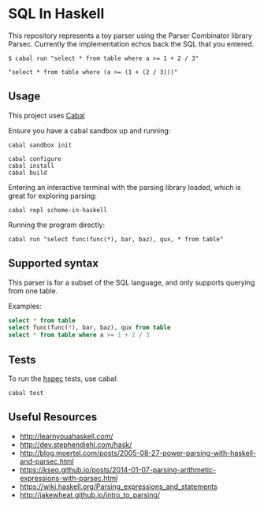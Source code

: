 # SQL In Haskell

This repository represents a toy parser using the Parser Combinator library Parsec.
Currently the implementation echos back the SQL that you entered.

```
$ cabal run "select * from table where a >= 1 + 2 / 3"

"select * from table where (a >= (1 + (2 / 3)))"
```

## Usage

This project uses [Cabal](http://katychuang.com/cabal-guide/)

Ensure you have a cabal sandbox up and running:

```shell
cabal sandbox init

cabal configure
cabal install
cabal build
```

Entering an interactive terminal with the parsing library loaded, which is great for exploring
parsing:

```
cabal repl scheme-in-haskell
```

Running the program directly:

```
cabal run "select func(func(*), bar, baz), qux, * from table"
```

## Supported syntax

This parser is for a subset of the SQL language, and only supports querying from one table.

Examples:

```sql
select * from table
select func(func(*), bar, baz), qux from table
select * from table where a >= 1 + 2 / 3
```

## Tests

To run the [hspec](https://hspec.github.io/) tests, use cabal:

```shell
cabal test
```

## Useful Resources

- http://learnyouahaskell.com/
- http://dev.stephendiehl.com/hask/
- http://blog.moertel.com/posts/2005-08-27-power-parsing-with-haskell-and-parsec.html
- https://kseo.github.io/posts/2014-01-07-parsing-arithmetic-expressions-with-parsec.html
- https://wiki.haskell.org/Parsing_expressions_and_statements
- http://jakewheat.github.io/intro_to_parsing/
